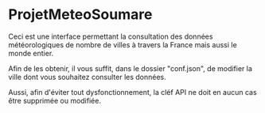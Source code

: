 # ProjetMeteoSoumare

Ceci est une interface permettant la consultation des  données météorologiques de nombre de villes à travers la France mais aussi le monde entier.

Afin de les obtenir, il vous suffit, dans le dossier "conf.json", de modifier la ville dont vous souhaitez consulter les données.

Aussi, afin d'éviter tout dysfonctionnement, la cléf API ne doit en aucun cas être supprimée ou modifiée.

